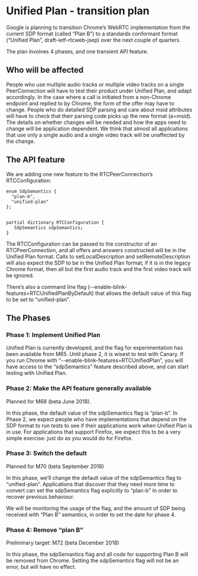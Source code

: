# Unified Plan - transition plan

Google is planning to transition Chrome’s WebRTC implementation from the current SDP format (called “Plan B”) to a standards conformant format (“Unified Plan”, draft-ietf-rtcweb-jsep) over the next couple of quarters.

The plan involves 4 phases, and one transient API feature.

## Who will be affected
People who use multiple audio tracks or multiple video tracks on a single PeerConnection will have to test their product under Unified Plan, and adapt accordingly. In the case where a call is initiated from a non-Chrome endpoint and replied to by Chrome, the form of the offer may have to change.
People who do detailed SDP parsing and care about msid attributes will have to check that their parsing code picks up the new format (a=msid).
The details on whether changes will be needed and how the apps need to change will be application dependent. We think that almost all applications that use only a single audio and a single video track will be unaffected by the change.
## The API feature
We are adding one new feature to the RTCPeerConnection’s RTCConfiguration:
```
enum SdpSemantics {
  "plan-b",
  "unified-plan"
};


partial dictionary RTCConfiguration {
   SdpSemantics sdpSemantics;
}
```
The RTCConfiguration can be passed to the constructor of an RTCPeerConnection, and all offers and answers constructed will be in the Unified Plan format. Calls to setLocalDescription and setRemoteDescription will also expect the SDP to be in the Unified Plan format; if it is in the legacy Chrome format, then all but the first audio track and the first video track will be ignored.

There’s also a command line flag (--enable-blink-features=RTCUnifiedPlanByDefault) that allows the default value of this flag to be set to “unified-plan”.
## The Phases

### Phase 1: Implement Unified Plan
Unified Plan is currently developed, and the flag for experimentation has been available from M65. Until phase 2, it is wisest to test with Canary.
If you run Chrome with “--enable-blink-features=RTCUnifiedPlan”, you will have access to the “sdpSemantics” feature described above, and can start testing with Unified Plan.

### Phase 2: Make the API feature generally available
Planned for M68 (beta June 2018).

In this phase, the default value of the sdpSemantics flag is “plan-b”.
In Phase 2, we expect people who have implementations that depend on the SDP format to run tests to see if their applications work when Unified Plan is in use.
For applications that support Firefox, we expect this to be a very simple exercise: just do as you would do for Firefox.

### Phase 3: Switch the default

Planned for M70 (beta September 2018)

In this phase, we’ll change the default value of the sdpSemantics flag to “unified-plan”.
Applications that discover that they need more time to convert can set the sdpSemantics flag explicitly to “plan-b” in order to recover previous behaviour.

We will be monitoring the usage of the flag, and the amount of SDP being received with “Plan B” semantics, in order to set the date for phase 4.
### Phase 4: Remove “plan B”
Preliminary target: M72 (beta December 2018)

In this phase, the sdpSemantics flag and all code for supporting Plan B will be removed from Chrome. Setting the sdpSemantics flag will not be an error, but will have no effect.

